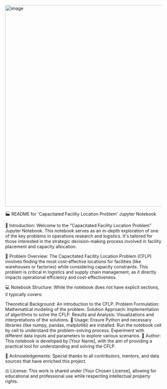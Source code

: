<img width="649" alt="image" src="https://github.com/Yachubalaji/Supply-chain--Capacitated-Facility-location-problem/assets/116568951/c93836bc-abc3-4cdc-bc4c-5e2551b405a7">

🏭 README for 'Capacitated Facility Location Problem' Jupyter Notebook

📌 Introduction:
Welcome to the "Capacitated Facility Location Problem" Jupyter Notebook. This notebook serves as an in-depth exploration of one of the key problems in operations research and logistics. It's tailored for those interested in the strategic decision-making process involved in facility placement and capacity allocation.

🧠 Problem Overview:
The Capacitated Facility Location Problem (CFLP) involves finding the most cost-effective locations for facilities (like warehouses or factories) while considering capacity constraints. This problem is critical in logistics and supply chain management, as it directly impacts operational efficiency and cost-effectiveness.

💻 Notebook Structure:
While the notebook does not have explicit sections, it typically covers:

Theoretical Background: An introduction to the CFLP.
Problem Formulation: Mathematical modeling of the problem.
Solution Approach: Implementation of algorithms to solve the CFLP.
Results and Analysis: Visualizations and interpretations of the solutions.
🚀 Usage:
Ensure Python and necessary libraries (like numpy, pandas, matplotlib) are installed.
Run the notebook cell by cell to understand the problem-solving process.
Experiment with different data inputs and parameters to explore various scenarios.
👤 Author:
This notebook is developed by [Your Name], with the aim of providing a practical tool for understanding and solving the CFLP.

🙏 Acknowledgements:
Special thanks to all contributors, mentors, and data sources that have enriched this project.

⚖️ License:
This work is shared under [Your Chosen License], allowing for educational and professional use while respecting intellectual property rights.
